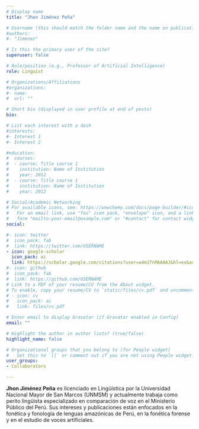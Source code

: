 ```yaml
---
# Display name
title: "Jhon Jiménez Peña"

# Username (this should match the folder name and the name on publications)
#authors:
#- "Jimenez"

# Is this the primary user of the site?
superuser: false

# Role/position (e.g., Professor of Artificial Intelligence)
role: Linguist

# Organizations/Affiliations
#organizations:
#- name: 
#  url: ""

# Short bio (displayed in user profile at end of posts)
bio: 

# List each interest with a dash
#interests:
#- Interest 1
#- Interest 2

#education:
#  courses:
#  - course: Title course 1
#    institution: Name of Institution
#    year: 2012
#  - course: Title course 1
#    institution: Name of Institution
#    year: 2012

# Social/Academic Networking
# For available icons, see: https://wowchemy.com/docs/page-builder/#icons
#   For an email link, use "fas" icon pack, "envelope" icon, and a link in the
#   form "mailto:your-email@example.com" or "#contact" for contact widget.
social:

#- icon: twitter
#  icon_pack: fab
#  link: https://twitter.com/USERNAME
- icon: google-scholar
  icon_pack: ai
  link: https://scholar.google.com/citations?user=a4mJ7nMAAAAJ&hl=es&authuser=2
#- icon: github
#  icon_pack: fab
#  link: https://github.com/USERNAME
# Link to a PDF of your resume/CV from the About widget.
# To enable, copy your resume/CV to `static/files/cv.pdf` and uncomment the lines below.
# - icon: cv
#   icon_pack: ai
#   link: files/cv.pdf

# Enter email to display Gravatar (if Gravatar enabled in Config)
email: ""

# Highlight the author in author lists? (true/false)
highlight_name: false

# Organizational groups that you belong to (for People widget)
#   Set this to `[]` or comment out if you are not using People widget.
user_groups:
- Collaborators

---
```

**Jhon Jiménez Peña** es licenciado en Lingüística por la Universidad Nacional Mayor de San Marcos (UNMSM) y actualmente trabaja como perito lingüista especializado en comparación de voz en el Ministerio Público del Perú. Sus intereses y publicaciones están enfocados en la fonética y fonología de lenguas amazónicas de Perú, en la fonética forense y en el estudio de voces artificiales.